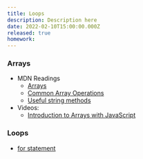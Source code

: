 ```yaml
---
title: Loops
description: Description here
date: 2022-02-10T15:00:00.000Z
released: true
homework: 
---
```


<home-work :home-work="homework">

### Arrays
- MDN Readings
    - [Arrays](https://developer.mozilla.org/en-US/docs/Learn/JavaScript/First_steps/Arrays)
    - [Common Array Operations](https://developer.mozilla.org/en-US/docs/Web/JavaScript/Reference/Global_Objects/Array)
    - [Useful string methods](https://developer.mozilla.org/en-US/docs/Learn/JavaScript/First_steps/Useful_string_methods)
- Videos:
    - [Introduction to Arrays with JavaScript](https://www.youtube.com/watch?v=arIhhRd1RPc)

### Loops
- [for statement](https://developer.mozilla.org/en-US/docs/Web/JavaScript/Guide/Loops_and_iteration#for_statement)

</home-work>
